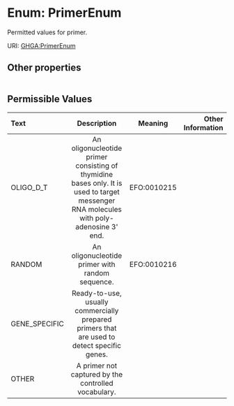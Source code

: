 
# Enum: PrimerEnum


Permitted values for primer.

URI: [GHGA:PrimerEnum](https://w3id.org/GHGA/PrimerEnum)


## Other properties

|  |  |  |
| --- | --- | --- |

## Permissible Values

| Text | Description | Meaning | Other Information |
| :--- | :---: | :---: | ---: |
| OLIGO_D_T | An oligonucleotide primer consisting of thymidine bases only. It is used to target messenger RNA molecules with poly-adenosine 3' end. | EFO:0010215 |  |
| RANDOM | An oligonucleotide primer with random sequence. | EFO:0010216 |  |
| GENE_SPECIFIC | Ready-to-use, usually commercially prepared primers that are used to detect specific genes. |  |  |
| OTHER | A primer not captured by the controlled vocabulary. |  |  |

